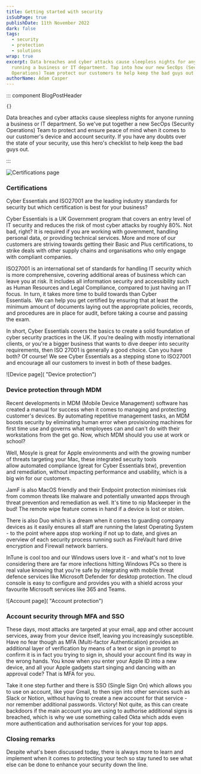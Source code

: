 ```yaml
---
title: Getting started with security
isSubPage: true
publishDate: 11th November 2022
dark: false
tags:
  - security
  - protection
  - solutions
wrap: true
excerpt: D﻿ata breaches and cyber attacks cause sleepless nights for anyone
  running a business or IT department. Tap into how our new SecOps (Security
  Operations) Team protect our customers to help keep the bad guys out.
authorName: Adam Casper
---
```

::: component BlogPostHeader
~~~
{}
~~~
D﻿ata breaches and cyber attacks cause sleepless nights for anyone running a business or IT department. So we've put together a new SecOps (Security Operations) Team to protect and ensure peace of mind when it comes to our customer's device and account security. If you have any doubts over the state of your security, use this hero's checklist to help keep the bad guys out.

:::

![Certifications page]( "Certifications")

### Certifications

Cyber Essentials and ISO27001 are the leading industry standards for security but which certification is best for your business? 

C﻿yber Essentials is a UK Government program that covers an entry level of IT security and reduces the risk of most cyber attacks by roughly 80%. Not bad, right? It is required if you are working with government, handling personal data, or providing technical services. More and more of our customers are striving towards getting their Basic and Plus certifications, to strike deals with other supply chains and organisations who only engage with compliant companies.

I﻿SO27001 is an international set of standards for handling IT security which is more comprehensive, covering additional areas of business which can leave you at risk. It includes all information security and accessibility such as Human Resources and Legal Compliance, compared to just having an IT focus.  In turn, it takes more time to build towards than Cyber Essentials.  We can help you get certified by ensuring that at least the minimum amount of documents laying out the appropriate policies, records, and procedures are in place for audit, before taking a course and passing the exam. 

In short, Cyber Essentials covers the basics to create a solid foundation of cyber security practices in the UK. If you’re dealing with mostly international clients, or you're a bigger business that wants to dive deeper into security requirements, then ISO 27001 is generally a good choice. Can you have both? Of course! We see Cyber Essentials as a stepping stone to ISO27001 and encourage all our customers to invest in both of these badges.

![Device page]( "Device protection")

### D﻿evice protection through MDM

R﻿ecent developments in MDM (Mobile Device Management) software has created a manual for success when it comes to managing and protecting customer's devices. By automating repetitive management tasks, an MDM boosts security by eliminating human error when provisioning machines for first time use and governs what employees can and can't do with their workstations from the get go. Now, which MDM should you use at work or school?

Well, Mosyle is great for Apple environments and with the growing number of threats targeting your Mac, these integrated security tools allow automated compliance (great for Cyber Essentials btw), prevention and remediation, without impacting performance and usability, which is a big win for our customers.

J﻿amF is also MacOS friendly and their Endpoint protection minimises risk from common threats like malware and potentially unwanted apps through threat prevention and remediation as well. It's time to nip Mackeeper in the bud! The remote wipe feature comes in hand if a device is lost or stolen. 

T﻿here is also Duo which is a dream when it comes to guarding company devices as it easily ensures all staff are running the latest Operating System - to the point where apps stop working if not up to date, and gives an overview of each security process running such as FireVault hard drive encryption and Firewall network barriers.

InTune is cool too and our Windows users love it - and what's not to love considering there are far more infections hitting Windows PCs so there is real value knowing that you're safe by integrating with mobile threat defence services like Microsoft Defender for desktop protection. The cloud console is easy to configure and provides you with a shield across your favourite Microsoft services like 365 and Teams.

![Account page]( "Account protection")

### A﻿ccount security through MFA and SSO

T﻿hese days, most attacks are targeted at your email, app and other account services, away from your device itself, leaving you increasingly susceptible. Have no fear though as MFA (Multi-factor Authentication) provides an additional layer of verification by means of a text or sign in prompt to confirm it is in fact you trying to sign in, should your account find its way in the wrong hands. You know when you enter your Apple ID into a new device, and all your Apple gadgets start singing and dancing with an approval code? That is MFA for you. 

T﻿ake it one step further and there is SSO (Single Sign On) which allows you to use on account, like your Gmail, to then sign into other services such as Slack or Notion, without having to create a new account for that service - nor remember additional passwords. Victory! Not quite, as this can create backdoors if the main account you are using to authorise additional signs is breached, which is why we use something called Okta which adds even more authentication and authorisation services for your top apps.

### C﻿losing remarks

Despite what's been discussed today, there is always more to learn and implement when it comes to protecting your tech so stay tuned to see what else can be done to enhance your security down the line.